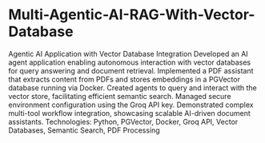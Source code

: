 # Multi-Agentic-AI-RAG-With-Vector-Database
Agentic AI Application with Vector Database Integration
Developed an AI agent application enabling autonomous interaction with vector databases for query answering and document retrieval. Implemented a PDF assistant that extracts content from PDFs and stores embeddings in a PGVector database running via Docker. Created agents to query and interact with the vector store, facilitating efficient semantic search. Managed secure environment configuration using the Groq API key. Demonstrated complex multi-tool workflow integration, showcasing scalable AI-driven document assistants.
Technologies: Python, PGVector, Docker, Groq API, Vector Databases, Semantic Search, PDF Processing
